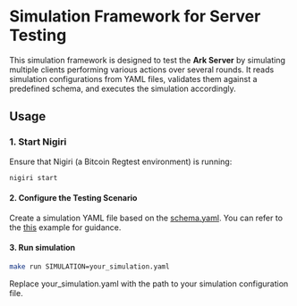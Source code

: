 # Simulation Framework for Server Testing

This simulation framework is designed to test the **Ark Server** by simulating multiple clients performing 
various actions over several rounds. It reads simulation configurations from YAML files, validates them against a predefined schema, 
and executes the simulation accordingly.

## Usage

### 1. Start Nigiri

Ensure that Nigiri (a Bitcoin Regtest environment) is running:

```sh
nigiri start
```

#### 2. Configure the Testing Scenario
Create a simulation YAML file based on the [schema.yaml](./schema.yaml). You can refer to the [this](./simulation1.yaml) example for guidance.

#### 3. Run simulation

```sh
make run SIMULATION=your_simulation.yaml
```

Replace your_simulation.yaml with the path to your simulation configuration file.